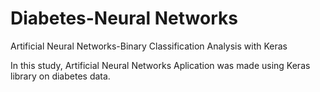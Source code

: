 # Diabetes-Neural Networks
Artificial Neural Networks-Binary Classification Analysis with Keras

In this study, Artificial Neural Networks Aplication was made using Keras library on diabetes data.



